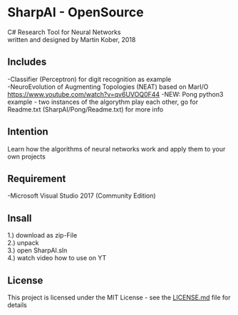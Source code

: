 # SharpAI - OpenSource
C# Research Tool for Neural Networks
<br />
written and designed by Martin Kober, 2018

## Includes
-Classifier (Perceptron) for digit recognition as example
<br />
-NeuroEvolution of Augmenting Topologies (NEAT) based on MarI/O https://www.youtube.com/watch?v=qv6UVOQ0F44
-NEW: Pong python3 example - two instances of the algorythm play each other, go for Readme.txt (SharpAI/Pong/Readme.txt) for more info

## Intention
Learn how the algorithms of neural networks work and apply them to your own projects

## Requirement
-Microsoft Visual Studio 2017 (Community Edition)

## Insall
1.) download as zip-File
<br />
2.) unpack
<br />
3.) open SharpAI.sln
<br />
4.) watch video how to use on YT

## License
This project is licensed under the MIT License - see the [LICENSE.md](LICENSE.md) file for details
